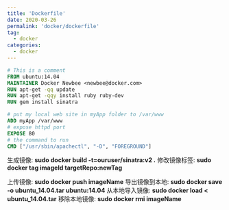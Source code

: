 ```yaml
---
title: 'Dockerfile'
date: 2020-03-26
permalink: 'docker/dockerfile'
tag:
  - docker
categories:
  - docker
---
```


```dockerfile
# This is a comment
FROM ubuntu:14.04
MAINTAINER Docker Newbee <newbee@docker.com>
RUN apt-get -qq update
RUN apt-get -qqy install ruby ruby-dev
RUN gem install sinatra

# put my local web site in myApp folder to /var/www
ADD myApp /var/www
# expose httpd port
EXPOSE 80
# the command to run
CMD ["/usr/sbin/apachectl", "-D", "FOREGROUND"]
```

生成镜像: **sudo docker build -t=ouruser/sinatra:v2 .**
修改镜像标签: **sudo docker tag imageId targetRepo:newTag**

上传镜像: **sudo docker push imageName**
导出镜像到本地: **sudo docker save -o ubuntu_14.04.tar ubuntu:14.04**
从本地导入镜像: **sudo docker load < ubuntu_14.04.tar**
移除本地镜像: **sudo docker rmi imageName**
